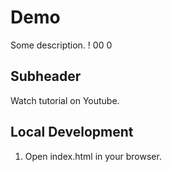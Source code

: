 # Demo

Some description.
!
00
0


## Subheader

Watch tutorial on Youtube.

## Local Development

1. Open index.html in your browser.
